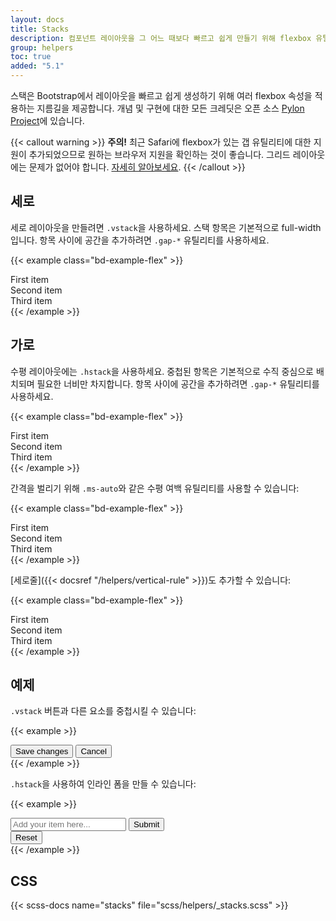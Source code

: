 ```yaml
---
layout: docs
title: Stacks
description: 컴포넌트 레이아웃을 그 어느 때보다 빠르고 쉽게 만들기 위해 flexbox 유틸리티를 기반으로 하는 약칭 도우미입니다.
group: helpers
toc: true
added: "5.1"
---
```


스택은 Bootstrap에서 레이아웃을 빠르고 쉽게 생성하기 위해 여러 flexbox 속성을 적용하는 지름길을 제공합니다. 개념 및 구현에 대한 모든 크레딧은 오픈 소스 [Pylon Project](https://almonk.github.io/pylon/)에 있습니다.

{{< callout warning >}}
**주의!** 최근 Safari에 flexbox가 있는 갭 유틸리티에 대한 지원이 추가되었으므로 원하는 브라우저 지원을 확인하는 것이 좋습니다. 그리드 레이아웃에는 문제가 없어야 합니다. [자세히 알아보세요](https://caniuse.com/flexbox-gap).
{{< /callout >}}

## 세로

세로 레이아웃을 만들려면 `.vstack`을 사용하세요. 스택 항목은 기본적으로 full-width입니다. 항목 사이에 공간을 추가하려면 `.gap-*` 유틸리티를 사용하세요.

{{< example class="bd-example-flex" >}}
<div class="vstack gap-3">
  <div class="p-2">First item</div>
  <div class="p-2">Second item</div>
  <div class="p-2">Third item</div>
</div>
{{< /example >}}

## 가로

수평 레이아웃에는 `.hstack`을 사용하세요. 중첩된 항목은 기본적으로 수직 중심으로 배치되며 필요한 너비만 차지합니다. 항목 사이에 공간을 추가하려면 `.gap-*` 유틸리티를 사용하세요.

{{< example class="bd-example-flex" >}}
<div class="hstack gap-3">
  <div class="p-2">First item</div>
  <div class="p-2">Second item</div>
  <div class="p-2">Third item</div>
</div>
{{< /example >}}

간격을 벌리기 위해 `.ms-auto`와 같은 수평 여백 유틸리티를 사용할 수 있습니다:

{{< example class="bd-example-flex" >}}
<div class="hstack gap-3">
  <div class="p-2">First item</div>
  <div class="p-2 ms-auto">Second item</div>
  <div class="p-2">Third item</div>
</div>
{{< /example >}}

[세로줄]({{< docsref "/helpers/vertical-rule" >}})도 추가할 수 있습니다:

{{< example class="bd-example-flex" >}}
<div class="hstack gap-3">
  <div class="p-2">First item</div>
  <div class="p-2 ms-auto">Second item</div>
  <div class="vr"></div>
  <div class="p-2">Third item</div>
</div>
{{< /example >}}

## 예제

`.vstack` 버튼과 다른 요소를 중첩시킬 수 있습니다:

{{< example >}}
<div class="vstack gap-2 col-md-5 mx-auto">
  <button type="button" class="btn btn-secondary">Save changes</button>
  <button type="button" class="btn btn-outline-secondary">Cancel</button>
</div>
{{< /example >}}

`.hstack`을 사용하여 인라인 폼을 만들 수 있습니다:

{{< example >}}
<div class="hstack gap-3">
  <input class="form-control me-auto" type="text" placeholder="Add your item here..." aria-label="Add your item here...">
  <button type="button" class="btn btn-secondary">Submit</button>
  <div class="vr"></div>
  <button type="button" class="btn btn-outline-danger">Reset</button>
</div>
{{< /example >}}

## CSS

{{< scss-docs name="stacks" file="scss/helpers/_stacks.scss" >}}
